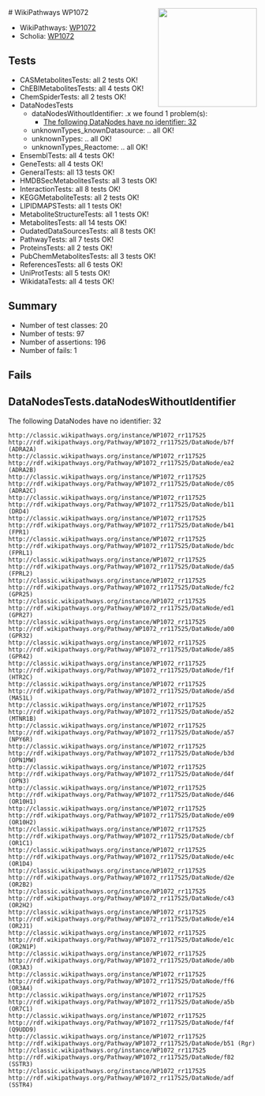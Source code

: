 <img style="float: right; width: 200px" src="https://upload.wikimedia.org/wikipedia/commons/thumb/8/83/Wplogo_with_text_500.png/640px-Wplogo_with_text_500.png" />
# WikiPathways WP1072

* WikiPathways: [WP1072](https://wikipathways.org/pathways/WP1072)
* Scholia: [WP1072](https://scholia.toolforge.org/wikipathways/WP1072)
## Tests
* CASMetabolitesTests: all 2 tests OK!
* ChEBIMetabolitesTests: all 4 tests OK!
* ChemSpiderTests: all 2 tests OK!
* DataNodesTests
    * dataNodesWithoutIdentifier: .x we found 1 problem(s):
        * [The following DataNodes have no identifier: 32](#8792c4d0)
    * unknownTypes_knownDatasource: .. all OK!
    * unknownTypes: .. all OK!
    * unknownTypes_Reactome: .. all OK!
* EnsemblTests: all 4 tests OK!
* GeneTests: all 4 tests OK!
* GeneralTests: all 13 tests OK!
* HMDBSecMetabolitesTests: all 3 tests OK!
* InteractionTests: all 8 tests OK!
* KEGGMetaboliteTests: all 2 tests OK!
* LIPIDMAPSTests: all 1 tests OK!
* MetaboliteStructureTests: all 1 tests OK!
* MetabolitesTests: all 14 tests OK!
* OudatedDataSourcesTests: all 8 tests OK!
* PathwayTests: all 7 tests OK!
* ProteinsTests: all 2 tests OK!
* PubChemMetabolitesTests: all 3 tests OK!
* ReferencesTests: all 6 tests OK!
* UniProtTests: all 5 tests OK!
* WikidataTests: all 4 tests OK!


## Summary

* Number of test classes: 20
* Number of tests: 97
* Number of assertions: 196
* Number of fails: 1

## Fails

<a name="8792c4d0" />

## DataNodesTests.dataNodesWithoutIdentifier

The following DataNodes have no identifier: 32
```
http://classic.wikipathways.org/instance/WP1072_rr117525 http://rdf.wikipathways.org/Pathway/WP1072_rr117525/DataNode/b7f (ADRA2A)
http://classic.wikipathways.org/instance/WP1072_rr117525 http://rdf.wikipathways.org/Pathway/WP1072_rr117525/DataNode/ea2 (ADRA2B)
http://classic.wikipathways.org/instance/WP1072_rr117525 http://rdf.wikipathways.org/Pathway/WP1072_rr117525/DataNode/c05 (ADRA2C)
http://classic.wikipathways.org/instance/WP1072_rr117525 http://rdf.wikipathways.org/Pathway/WP1072_rr117525/DataNode/b11 (DRD4)
http://classic.wikipathways.org/instance/WP1072_rr117525 http://rdf.wikipathways.org/Pathway/WP1072_rr117525/DataNode/b41 (FPR1)
http://classic.wikipathways.org/instance/WP1072_rr117525 http://rdf.wikipathways.org/Pathway/WP1072_rr117525/DataNode/bdc (FPRL1)
http://classic.wikipathways.org/instance/WP1072_rr117525 http://rdf.wikipathways.org/Pathway/WP1072_rr117525/DataNode/da5 (FPRL2)
http://classic.wikipathways.org/instance/WP1072_rr117525 http://rdf.wikipathways.org/Pathway/WP1072_rr117525/DataNode/fc2 (GPR25)
http://classic.wikipathways.org/instance/WP1072_rr117525 http://rdf.wikipathways.org/Pathway/WP1072_rr117525/DataNode/ed1 (GPR27)
http://classic.wikipathways.org/instance/WP1072_rr117525 http://rdf.wikipathways.org/Pathway/WP1072_rr117525/DataNode/a00 (GPR32)
http://classic.wikipathways.org/instance/WP1072_rr117525 http://rdf.wikipathways.org/Pathway/WP1072_rr117525/DataNode/a85 (GPR42)
http://classic.wikipathways.org/instance/WP1072_rr117525 http://rdf.wikipathways.org/Pathway/WP1072_rr117525/DataNode/f1f (HTR2C)
http://classic.wikipathways.org/instance/WP1072_rr117525 http://rdf.wikipathways.org/Pathway/WP1072_rr117525/DataNode/a5d (MAS1L)
http://classic.wikipathways.org/instance/WP1072_rr117525 http://rdf.wikipathways.org/Pathway/WP1072_rr117525/DataNode/a52 (MTNR1B)
http://classic.wikipathways.org/instance/WP1072_rr117525 http://rdf.wikipathways.org/Pathway/WP1072_rr117525/DataNode/a57 (NPY6R)
http://classic.wikipathways.org/instance/WP1072_rr117525 http://rdf.wikipathways.org/Pathway/WP1072_rr117525/DataNode/b3d (OPN1MW)
http://classic.wikipathways.org/instance/WP1072_rr117525 http://rdf.wikipathways.org/Pathway/WP1072_rr117525/DataNode/d4f (OPN3)
http://classic.wikipathways.org/instance/WP1072_rr117525 http://rdf.wikipathways.org/Pathway/WP1072_rr117525/DataNode/d46 (OR10H1)
http://classic.wikipathways.org/instance/WP1072_rr117525 http://rdf.wikipathways.org/Pathway/WP1072_rr117525/DataNode/e09 (OR10H2)
http://classic.wikipathways.org/instance/WP1072_rr117525 http://rdf.wikipathways.org/Pathway/WP1072_rr117525/DataNode/cbf (OR1C1)
http://classic.wikipathways.org/instance/WP1072_rr117525 http://rdf.wikipathways.org/Pathway/WP1072_rr117525/DataNode/e4c (OR1D4)
http://classic.wikipathways.org/instance/WP1072_rr117525 http://rdf.wikipathways.org/Pathway/WP1072_rr117525/DataNode/d2e (OR2B2)
http://classic.wikipathways.org/instance/WP1072_rr117525 http://rdf.wikipathways.org/Pathway/WP1072_rr117525/DataNode/c43 (OR2H2)
http://classic.wikipathways.org/instance/WP1072_rr117525 http://rdf.wikipathways.org/Pathway/WP1072_rr117525/DataNode/e14 (OR2J1)
http://classic.wikipathways.org/instance/WP1072_rr117525 http://rdf.wikipathways.org/Pathway/WP1072_rr117525/DataNode/e1c (OR2N1P)
http://classic.wikipathways.org/instance/WP1072_rr117525 http://rdf.wikipathways.org/Pathway/WP1072_rr117525/DataNode/a0b (OR3A3)
http://classic.wikipathways.org/instance/WP1072_rr117525 http://rdf.wikipathways.org/Pathway/WP1072_rr117525/DataNode/ff6 (OR3A4)
http://classic.wikipathways.org/instance/WP1072_rr117525 http://rdf.wikipathways.org/Pathway/WP1072_rr117525/DataNode/a5b (OR7C1)
http://classic.wikipathways.org/instance/WP1072_rr117525 http://rdf.wikipathways.org/Pathway/WP1072_rr117525/DataNode/f4f (Q9UDD9)
http://classic.wikipathways.org/instance/WP1072_rr117525 http://rdf.wikipathways.org/Pathway/WP1072_rr117525/DataNode/b51 (Rgr)
http://classic.wikipathways.org/instance/WP1072_rr117525 http://rdf.wikipathways.org/Pathway/WP1072_rr117525/DataNode/f82 (SSTR3)
http://classic.wikipathways.org/instance/WP1072_rr117525 http://rdf.wikipathways.org/Pathway/WP1072_rr117525/DataNode/adf (SSTR4)
```

